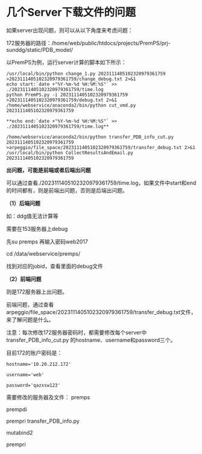 # 几个Server下载文件的问题

如果server出现问题，则可以从以下角度来考虑问题：

172服务器的路径：/home/web/public/htdocs/projects/PremPS/prj-sunddg/static/PDB_model/



以PremPS为例，运行server计算的脚本如下所示：
```
/usr/local/bin/python change_1.py 2023111405102320979361759 >2023111405102320979361759/change_debug.txt 2>&1
echo start:`date +"%Y-%m-%d %H:%M:%S"` >> ./2023111405102320979361759/time.log
python PremPS.py -i 2023111405102320979361759 >2023111405102320979361759/debug.txt 2>&1
/home/webservice/anaconda2/bin/python cut_vmd.py 2023111405102320979361759

**echo end:`date +"%Y-%m-%d %H:%M:%S"` >> ./2023111405102320979361759/time.log**

/home/webservice/anaconda2/bin/python transfer_PDB_info_cut.py 2023111405102320979361759 >arpeggio/file_space/2023111405102320979361759/transfer_debug.txt 2>&1
/usr/local/bin/python CollectResultsAndEmail.py 2023111405102320979361759
```

**出问题，可能是前端或者后端出问题**

可以通过查看./2023111405102320979361759/time.log，如果文件中start和end的时间都有，则是前端出问题，否则是后端出问题。

**（1）后端问题**

如：ddg值无法计算等

需要在153服务器上debug

先su premps 再输入密码web2017

cd /data/webservice/premps/

找到对应的jobid，查看里面的debug文件

**（2）前端问题**

则是172服务器上出问题。

前端问题，通过查看arpeggio/file_space/2023111405102320979361759/transfer_debug.txt文件，
来了解问题是什么。


注意：每次修改172服务器密码时，都需要修改每个server中transfer_PDB_info_cut.py
的hostname、username和password三个。

目前172的账户密码是：
```
hostname='10.20.212.172'

username='web'

password='qazxsw123'
```


需要修改的服务器及文件：
premps

prempdi

prempri          transfer_PDB_info.py

mutabind2

prempri








